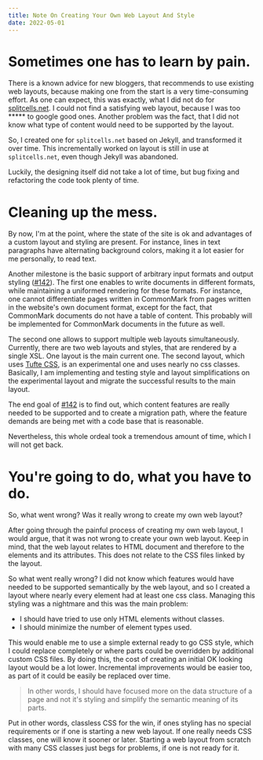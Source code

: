 ```yaml
---
title: Note On Creating Your Own Web Layout And Style
date: 2022-05-01
---
```

# Sometimes one has to learn by pain.
There is a known advice for new bloggers,
that recommends to use existing web layouts,
because making one from the start is a very time-consuming effort.
As one can expect, this was exactly, what I did not do for [splitcells.net](https://splitcells.net).
I could not find a satisfying web layout,
because I was too ***** to google good ones.
Another problem was the fact,
that I did not know what type of content would need to be supported by the layout.

So, I created one for `splitcells.net` based on Jekyll,
and transformed it over time.
This incrementally worked on layout is still in use at `splitcells.net`,
even though Jekyll was abandoned.

Luckily, the designing itself did not take a lot of time,
but bug fixing and refactoring the code took plenty of time.
# Cleaning up the mess.
By now, I'm at the point, where the state of the site is ok and
advantages of a custom layout and styling are present.
For instance, lines in text paragraphs have alternating background colors,
making it a lot easier for me personally,
to read text.

Another milestone is the basic support of arbitrary input formats and output styling ([#142](https://github.com/www-splitcells-net/net.splitcells.network/issues/142)).
The first one enables to write documents in different formats,
while maintaining a uniformed rendering for these formats.
For instance, one cannot differentiate pages written in CommonMark from
pages written in the website's own document format,
except for the fact,
that CommonMark documents do not have a table of content.
This probably will be implemented for CommonMark documents in the future as well.

The second one allows to support multiple web layouts simultaneously.
Currently, there are two web layouts and styles,
that are rendered by a single XSL.
One layout is the main current one.
The second layout, which uses [Tufte CSS](https://edwardtufte.github.io/tufte-css/),
is an experimental one and uses nearly no css classes.
Basically, I am implementing and testing style and layout simplifications on the experimental layout and
migrate the successful results to the main layout.

The end goal of [#142](https://github.com/www-splitcells-net/net.splitcells.network/issues/142)
is to find out,
which content features are really needed to be supported and
to create a migration path,
where the feature demands are being met with a code base that is reasonable.

Nevertheless, this whole ordeal took a tremendous amount of time,
which I will not get back.
# You're going to do, what you have to do.
So, what went wrong?
Was it really wrong to create my own web layout?

After going through the painful process of creating my own web layout,
I would argue, that it was not wrong to create your own web layout.
Keep in mind, that the web layout relates to HTML document and
therefore to the elements and its attributes.
This does not relate to the CSS files linked by the layout.

So what went really wrong?
I did not know which features would have needed to be supported semantically by the web layout,
and  so I created a layout where nearly every element had at least one css class.
Managing this styling was a nightmare and this was the main problem:
* I should have tried to use only HTML elements without classes.
* I should minimize the number of element types used.

This would enable me to use a simple external ready to go CSS style,
which I could replace completely or where parts could be overridden by additional custom CSS files.
By doing this, the cost of creating an initial OK looking layout would be a lot lower.
Incremental improvements would be easier too,
as part of it could be easily be replaced over time.

> In other words, I should have focused more on the data structure of a page and not it's styling and
> simplify the semantic meaning of its parts.

Put in other words, classless CSS for the win,
if ones styling has no special requirements or if one is starting a new web layout.
If one really needs CSS classes, one will know it sooner or later.
Starting a web layout from scratch with many CSS classes just begs for problems,
if one is not ready for it.